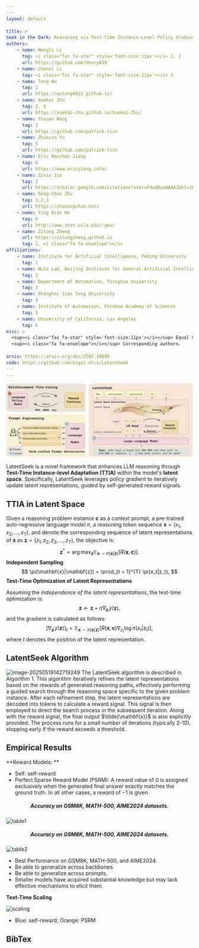 ```yaml
---
​---
layout: default

title: > 
Seek in the Dark: Reasoning via Test-Time Instance-Level Policy Gradient in Latent Space
authors:
    - name: Hengli Li
      tag: <i class="fas fa-star" style='font-size:11px'></i> 1, 2
      url: https://github.com/Henry839
    - name: Chenxi Li
      tag: <i class="fas fa-star" style='font-size:11px'></i> 3
    - name: Tong Wu
      tag: 2
      url: https://wutong4012.github.io/
    - name: Xuekai Zhu
      tag: 2, 4
      url: https://xuekai-zhu.github.io/Xuekai-Zhu/
    - name: Yuxuan Wang
      tag: 2
      url: https://github.com/patrick-tssn
    - name: Zhaoxin Yu
      tag: 5
      url: https://github.com/patrick-tssn
    - name: Eric Hanchen Jiang
      tag: 6
      url: https://www.ericjiang.info/
    - name: Zixia Jia
      tag: 2
      url: https://scholar.google.com/citations?user=FdwGDyoAAAAJ&hl=zh-CN
    - name: Song-Chun Zhu
      tag: 1,2,3
      url: https://zhusongchun.net/
    - name: Ying Nian Wu
      tag: 6
      url: http://www.stat.ucla.edu/~ywu/
    - name: Zilong Zheng
      url: https://zilongzheng.github.io
      tag: 2, <i class="fa fa-envelope"></i>
affiliations:
    - name: Institute for Artificial Intelligence, Peking University
      tag: 1
    - name: NLCo Lab, Beijing Institute for General Artificial Intelligence
      tag: 2
    - name: Department of Automation, Tsinghua University
      tag: 3
    - name: Shanghai Jiao Tong University 
      tag: 4
    - name: Institute of Automation, Chinese Academy of Sciences 
      tag: 5
    - name: University of California, Los Angeles
      tag: 6
misc: > 
  <sup><i class="fas fa-star" style='font-size:11px'></i></sup> Equal Contribution.
  <sup><i class="fa fa-envelope"></i></sup> Corresponding authors.

arxiv: https://arxiv.org/abs/2502.18890
code: https://github.com/bigai-nlco/LatentSeek
​---
---
```


![LatentSeek](assets/img/LatentSeek.jpg)

LatentSeek is a novel framework that enhances LLM reasoning through **Test-Time Instance-level Adaptation (TTIA)** within the model's **latent space**. Specifically, LatentSeek leverages policy gradient to iteratively update latent representations, guided by self-generated reward signals. 

## TTIA in Latent Space

Given a reasoning problem instance $\mathbf{c}$ as a context prompt, a pre-trained auto-regressive language model $\pi$, a reasoning token sequence $\mathbf{x} = (x_1, x_2, \ldots, x_T)$, and denote the corresponding sequence of latent representations of $\mathbf{x}$ as $\mathbf{z} = (z_1, z_2, z_3, \ldots, z_T)$, the objective is:
$$
\mathbf{z}^* = \arg\max_{\mathbf{z}} \mathbb{E}_{\mathbf{x} \sim \pi(\mathbf{x}|\mathbf{z})}[R(\mathbf{x}, \mathbf{c})].
$$
**Independent Sampling**
$$
\pi(\mathbf{x}|\mathbf{z}) = \prod_{t = 1}^{T} \pi(x_t|z_t), 
$$
**Test-Time Optimization of Latent Representations**

Assuming the *independence of the latent representations*, the test-time optimization is:
$$
\mathbf{z} \leftarrow \mathbf{z} + \eta  \nabla_{\mathbf{z}} \mathcal{J}(\mathbf{z}),
$$
and the gradient is calculated as follows:
$$
[\nabla_{\mathbf{z}} \mathcal{J}(\mathbf{z})]_t = \mathbb{E}_{\mathbf{x} \sim \pi(\mathbf{x}|\mathbf{z})}\left[R(\mathbf{x},\mathbf{c})\nabla_{z_t} \log \pi(x_t|z_t)\right],
$$
where $t$ denotes the position of the latent representation.

## LatentSeek Algorithm

![image-20250519142719249](LatentSeek/docs/assets/img/image-20250519142719249.png)
The LatentSeek algorithm is described in Algorithm 1. This algorithm iteratively refines the latent representations based on the rewards of generated reasoning paths, effectively performing a guided search through the reasoning space specific to the given problem instance.  After each refinement step, the latent representations are decoded into tokens to calculate a reward signal. This signal is then employed to direct the search process in the subsequent iteration. Along with the reward signal, the final output $\tilde{\mathbf{x}}$ is also explicitly provided. The process runs for a small number of iterations (typically 2-10), stopping early if the reward exceeds a threshold. 

## Empirical Results

**Reward Models: **

* Self: self-reward
* Perfect Sparse Reward Model (PSRM): A reward value of 0 is assigned exclusively when the generated final answer exactly matches the ground truth. In all other cases, a reward of $-1$ is given.

<h5 align="center">Accuracy on GSM8K, MATH-500, AIME2024 datasets.</h5>

![table1](/LatentSeek/docs/assets/img/table1.jpg)

<h5 align="center">Accuracy on GSM8K, MATH-500, AIME2024 datasets.</h5>

![table2](/LatentSeek/docs/assets/img/table2.jpg)

* Best Performance on GSM8K, MATH-500, and AIME2024.
* Be able to generalize across backbones.
* Be able to generalize across prompts.
* Smaller models have acquired substantial knowledge but may lack effective mechanisms to elicit them.

**Test-Time Scaling**

![scaling](/LatentSeek/docs/assets/img/scaling.jpg)

* Blue: self-reward; Orange: PSRM 

## BibTex

```bibtex

```
